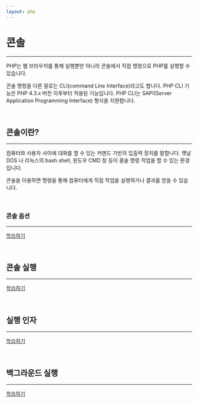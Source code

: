 ```yaml
---
layout: php
---
```


# 콘솔
---
PHP는 웹 브라우저를 통해 실행뿐만 아니라 콘솔에서 직접 명령으로 PHP를 실행할 수 있습니다.  

콘솔 명령을 다른 말로는 CLI(command Line Interface)라고도 합니다. PHP CLI 기능은 PHP 4.3.x 버전 이후부터 적용된 기능입니다. PHP CLI는 SAPI(Server Application Programming Interface) 형식을 지원합니다.  

<br>

## 콘솔이란?
---
컴퓨터와 사용자 사이에 대화를 할 수 있는 커맨드 기반의 입출력 장치를 말합니다.  옛날 DOS 나 리눅스의 bash shell, 윈도우 CMD 창 등이 콜솔 명령 작업을 할 수 있는 환경입니다.  

콘솔을 이용하면 명령을 통해 컴퓨터에게 직접 작업을 실행하거나 결과를 얻을 수 있습니다.

<br>

### 콘솔 옵션
---
[학습하기](option) 

<br>

## 콘솔 실행
---
[학습하기](execute) 

<br>

## 실행 인자
---
[학습하기](args)

<br>

## 백그라운드 실행
---
[학습하기](background)

